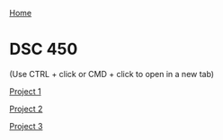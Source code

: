 [Home](https://llmechling.github.io/lara_mechling.github.io/)

# DSC 450

(Use CTRL + click or CMD + click to open in a new tab)

[Project 1](https://llmechling.github.io/lara_mechling.github.io/project_1)

[Project 2](https://llmechling.github.io/lara_mechling.github.io/project_2)

[Project 3](https://llmechling.github.io/lara_mechling.github.io/project_3)

